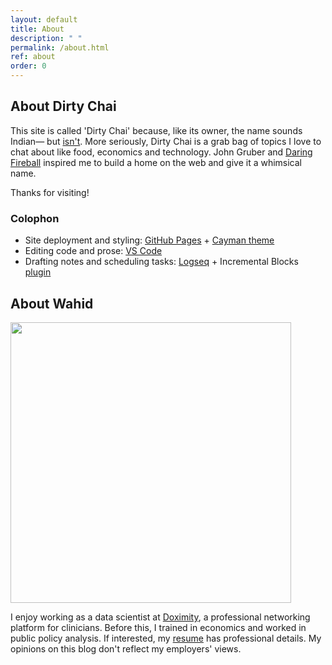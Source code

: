 ```yaml
---
layout: default
title: About
description: " "
permalink: /about.html
ref: about
order: 0
---
```


## About Dirty Chai

This site is called 'Dirty Chai' because, like its owner, the name sounds Indian&mdash; but [isn't](https://en.wikipedia.org/wiki/Masala_chai#dirty_chai). More seriously, Dirty Chai is a grab bag of topics I love to chat about like food, economics and technology. John Gruber and [Daring Fireball](https://daringfireball.net/) inspired me to build a home on the web and give it a whimsical name.

Thanks for visiting!

### Colophon

* Site deployment and styling: [GitHub Pages](https://pages.github.com/) + [Cayman theme](https://github.com/pages-themes/cayman)
* Editing code and prose: [VS Code](https://code.visualstudio.com/)
* Drafting notes and scheduling tasks: [Logseq](https://logseq.com) + Incremental Blocks [plugin](https://github.com/mochar/logseq-incremental-blocks)

## About Wahid

<img src="https://dirtychai.net/images/2024-wahid-at-san-diego.jpg" width=449>

I enjoy working as a data scientist at [Doximity](doximity.com), a professional networking platform for clinicians. Before this, I trained in economics and worked in public policy analysis. If interested, my [resume](https://dirtychai.net/images/resume-wahid-khan-data-scientist.pdf) has professional details. My opinions on this blog don't reflect my employers' views.

